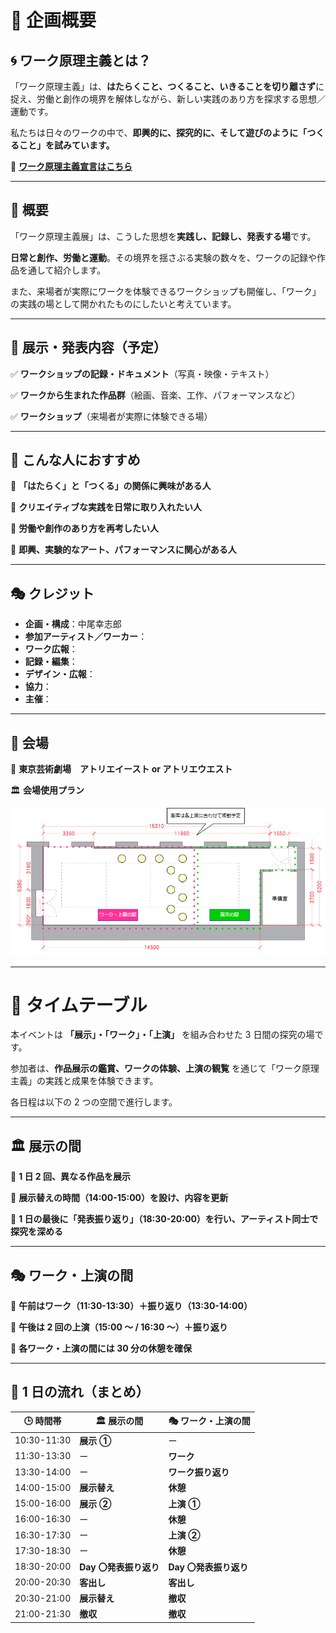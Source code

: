 # **📌 企画概要**

## **🌀 ワーク原理主義とは？**

「ワーク原理主義」は、**はたらくこと、つくること、いきることを切り離さず**に捉え、労働と創作の境界を解体しながら、新しい実践のあり方を探求する思想／運動です。

私たちは日々のワークの中で、**即興的に、探究的に、そして遊びのように「つくること」を試みています。**

🔗 [**ワーク原理主義宣言はこちら**](../../declaration/current.md)

---

## **🌱 概要**

「ワーク原理主義展」は、こうした思想を**実践し、記録し、発表する場**です。

**日常と創作、労働と運動**。その境界を揺さぶる実験の数々を、ワークの記録や作品を通して紹介します。

また、来場者が実際にワークを体験できるワークショップも開催し、「ワーク」の実践の場として開かれたものにしたいと考えています。

---

## **🎨 展示・発表内容（予定）**

✅ **ワークショップの記録・ドキュメント**（写真・映像・テキスト）

✅ **ワークから生まれた作品群**（絵画、音楽、工作、パフォーマンスなど）

✅ **ワークショップ**（来場者が実際に体験できる場）

---

## **🎯 こんな人におすすめ**

🔹 **「はたらく」と「つくる」の関係に興味がある人**

🔹 **クリエイティブな実践を日常に取り入れたい人**

🔹 **労働や創作のあり方を再考したい人**

🔹 **即興、実験的なアート、パフォーマンスに関心がある人**

---

## **🎭 クレジット**

- **企画・構成**：中尾幸志郎
- **参加アーティスト／ワーカー**：
- **ワーク広報**：
- **記録・編集**：
- **デザイン・広報**：
- **協力**：
- **主催**：

---

## **📍 会場**

📌 **東京芸術劇場　アトリエイースト or アトリエウエスト**

🏛 **会場使用プラン**

![image.png](./会場使用図.png)

---

# **📆 タイムテーブル**

本イベントは **「展示」・「ワーク」・「上演」** を組み合わせた 3 日間の探究の場です。

参加者は、**作品展示の鑑賞、ワークの体験、上演の観覧** を通じて「ワーク原理主義」の実践と成果を体験できます。

各日程は以下の 2 つの空間で進行します。

---

## **🏛 展示の間**

📌 **1 日 2 回、異なる作品を展示**

📌 **展示替えの時間（14:00-15:00）を設け、内容を更新**

📌 **1 日の最後に「発表振り返り」（18:30-20:00）を行い、アーティスト同士で探究を深める**

---

## **🎭 ワーク・上演の間**

📌 **午前はワーク（11:30-13:30）＋振り返り（13:30-14:00）**

📌 **午後は 2 回の上演（15:00 ～ / 16:30 ～）＋振り返り**

📌 **各ワーク・上演の間には 30 分の休憩を確保**

---

## **🔄 1 日の流れ（まとめ）**

| 🕒 時間帯   | 🏛 展示の間             | 🎭 ワーク・上演の間    |
| ----------- | ---------------------- | ---------------------- |
| 10:30-11:30 | **展示 ①**             | ー                     |
| 11:30-13:30 | ー                     | **ワーク**             |
| 13:30-14:00 | ー                     | **ワーク振り返り**     |
| 14:00-15:00 | **展示替え**           | **休憩**               |
| 15:00-16:00 | **展示 ②**             | **上演 ①**             |
| 16:00-16:30 | ー                     | **休憩**               |
| 16:30-17:30 | ー                     | **上演 ②**             |
| 17:30-18:30 | ー                     | **休憩**               |
| 18:30-20:00 | **Day 〇発表振り返り** | **Day 〇発表振り返り** |
| 20:00-20:30 | **客出し**             | **客出し**             |
| 20:30-21:00 | **展示替え**           | **撤収**               |
| 21:00-21:30 | **撤収**               | **撤収**               |
